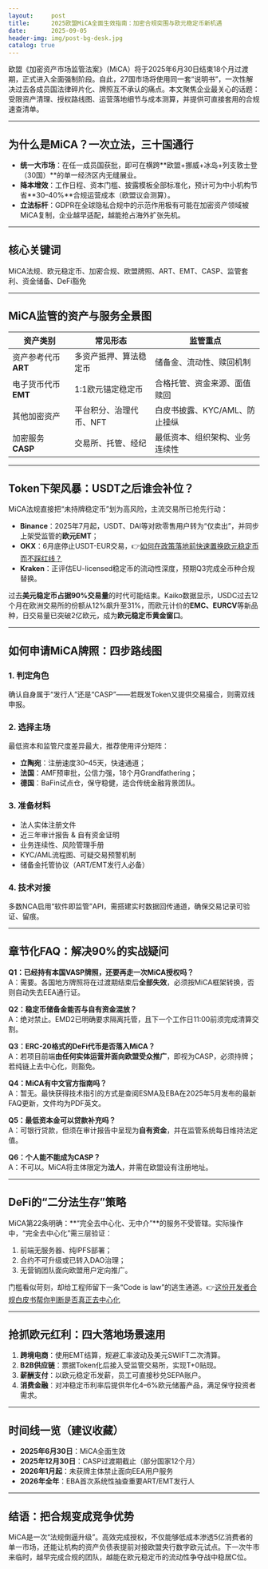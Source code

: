 ```yaml
---
layout:     post
title:      2025欧盟MiCA全面生效指南：加密合规突围与欧元稳定币新机遇
date:       2025-09-05
header-img: img/post-bg-desk.jpg
catalog: true
---
```


欧盟《加密资产市场监管法案》（MiCA）将于2025年6月30日结束18个月过渡期，正式进入全面强制阶段。自此，27国市场将使用同一套“说明书”，一次性解决过去各成员国法律碎片化、牌照互不承认的痛点。本文聚焦企业最关心的话题：受限资产清理、授权路线图、运营落地细节与成本测算，并提供可直接套用的合规速查清单。

---

## 为什么是MiCA？一次立法，三十国通行

- **统一大市场**：在任一成员国获批，即可在横跨**欧盟+挪威+冰岛+列支敦士登（30国）**的单一经济区内无缝展业。
- **降本增效**：工作日程、资本门槛、披露模板全部标准化，预计可为中小机构节省**30–40%**合规运营成本（欧盟议会测算）。
- **立法标杆**：GDPR在全球隐私合规中的示范作用极有可能在加密资产领域被MiCA复制，企业越早适配，越能抢占海外扩张先机。

---

## 核心关键词
MiCA法规、欧元稳定币、加密合规、欧盟牌照、ART、EMT、CASP、监管套利、资金储备、DeFi豁免

---

## MiCA监管的资产与服务全景图
| 资产类别 | 常见形态 | 监管重点 |
|---|---|---|
| 资产参考代币 **ART** | 多资产抵押、算法稳定币 | 储备金、流动性、赎回机制 |
| 电子货币代币 **EMT** | 1:1欧元锚定稳定币 | 合格托管、资金来源、面值赎回 |
| 其他加密资产 | 平台积分、治理代币、NFT | 白皮书披露、KYC/AML、防止操纵 |
| 加密服务 **CASP** | 交易所、托管、经纪 | 最低资本、组织架构、业务连续性 |

---

## Token下架风暴：USDT之后谁会补位？

MiCA法规直接把“未持牌稳定币”划为高风险，主流交易所已抢先行动：

- **Binance**：2025年7月起，USDT、DAI等对欧零售用户转为“仅卖出”，并同步上架受监管的**欧元EMT**；  
- **OKX**：6月底停止USDT-EUR交易，👉[如何在政策落地前快速置换欧元稳定币而不踩红线？](https://okxdog.com/)  
- **Kraken**：正评估EU-licensed稳定币的流动性深度，预期Q3完成全币种合规替换。

过去**美元稳定币占据90%交易量**的时代可能结束。Kaiko数据显示，USDC过去12个月在欧洲交易所的份额从12%飙升至31%，而欧元计价的**EMC、EURCV**等新品种，日交易量已突破2亿欧元，成为**欧元稳定币黄金窗口**。

---

## 如何申请MiCA牌照：四步路线图

### 1. 判定角色
确认自身属于“发行人”还是“CASP”——若既发Token又提供交易撮合，则需双线申报。

### 2. 选择主场
最低资本和监管尺度差异最大，推荐使用评分矩阵：  
- **立陶宛**：注册速度30–45天，快速通道；  
- **法国**：AMF预审批，公信力强，18个月Grandfathering；  
- **德国**：BaFin试点仓，保守稳健，适合传统金融背景团队。

### 3. 准备材料
- 法人实体注册文件  
- 近三年审计报告 & 自有资金证明  
- 业务连续性、风险管理手册  
- KYC/AML流程图、可疑交易预警机制  
- 储备金托管协议（ART/EMT发行人必备）

### 4. 技术对接
多数NCA启用“软件即监管”API，需搭建实时数据回传通道，确保交易记录可验证、留痕。

---

## 章节化FAQ：解决90%的实战疑问

**Q1：已经持有本国VASP牌照，还要再走一次MiCA授权吗？**  
A：需要。各国地方牌照将在过渡期结束后**全部失效**，必须按MiCA框架转换，否则自动失去EEA通行证。

**Q2：稳定币储备金能否与自有资金混放？**  
A：绝对禁止。EMD2已明确要求隔离托管，且下一个工作日11:00前须完成清算交割。

**Q3：ERC-20格式的DeFi代币是否落入MiCA？**  
A：若项目前端**由任何实体运营并面向欧盟受众推广**，即视为CASP，必须持牌；若纯链上去中心化，则豁免。

**Q4：MiCA有中文官方指南吗？**  
A：暂无。最快获得技术指引的方式是查阅ESMA及EBA在2025年5月发布的最新FAQ更新，文件均为PDF英文。

**Q5：最低资本金可以贷款补充吗？**  
A：可银行贷款，但须在审计报告中呈现为**自有资金**，并在监管系统每日维持法定值。

**Q6：个人能不能成为CASP？**  
A：不可以。MiCA将主体限定为**法人**，并需在欧盟设有注册地址。

---

## DeFi的“二分法生存”策略
MiCA第22条明确：**“完全去中心化、无中介”**的服务不受管辖。实际操作中，“完全去中心化”需三层验证：  
1. 前端无服务器、纯IPFS部署；  
2. 合约不可升级或已转入DAO治理；  
3. 无营销团队面向欧盟用户定向推广。

门槛看似苛刻，却给工程师留下一条“Code is law”的逃生通道。👉[这份开发者合规白皮书帮你判断是否真正去中心化](https://okxdog.com/)

---

## 抢抓欧元红利：四大落地场景速用

1. **跨境电商**：使用EMT结算，规避汇率波动及美元SWIFT二次清算。  
2. **B2B供应链**：票据Token化后接入受监管交易所，实现T+0贴现。  
3. **薪酬支付**：以欧元稳定币发薪，员工可直接秒兑SEPA账户。  
4. **消费金融**：对冲稳定币利率后提供年化4–6%欧元储蓄产品，满足保守投资者需求。

---

## 时间线一览（建议收藏）

- **2025年6月30日**：MiCA全面生效  
- **2025年12月30日**：CASP过渡期截止（部分国家12个月）  
- **2026年1月起**：未获牌主体禁止面向EEA用户服务  
- **2026年全年**：EBA首次系统性抽查重要ART/EMT发行人

---

## 结语：把合规变成竞争优势

MiCA是一次“法规倒逼升级”。高效完成授权，不仅能够低成本渗透5亿消费者的单一市场，还能让机构的资产负债表提前对接欧盟央行数字欧元试点。下一次牛市来临时，越早完成合规的团队，越能在欧元稳定币的流动性争夺战中稳居C位。